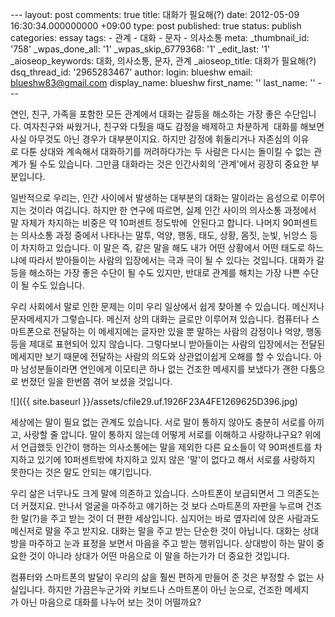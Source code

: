 \--- layout: post comments: true title: 대화가 필요해(?) date: 2012-05-09 16:30:34.000000000 +09:00 type: post published: true status: publish categories: essay tags: - 관계 - 대화 - 문자 - 의사소통 meta: \_thumbnail\_id: '758' \_wpas\_done\_all: '1' \_wpas\_skip\_6779368: '1' \_edit\_last: '1' \_aioseop\_keywords: 대화, 의사소통, 문자, 관계 \_aioseop\_title: 대화가 필요해(?) dsq\_thread\_id: '2965283467' author: login: blueshw email: blueshw83@gmail.com display\_name: blueshw first\_name: '' last\_name: '' ---

연인, 친구, 가족을 포함한 모든 관계에서 대화는 갈등을 해소하는 가장 좋은 수단입니다. 여자친구와 싸웠거나, 친구와 다퉜을 때도 감정을 배제하고 차분하게  대화를 해보면 사실 아무것도 아닌 경우가 대부분이지요. 하지만 감정에 휘둘리거나 자존심의 이유로 다툰 상대와 계속해서 대화하기를 꺼려하다가는 두 사람은 다시는 돌이킬 수 없는 관계가 될 수도 있습니다. 그만큼 대화라는 것은 인간사회의 '관계'에서 굉장히 중요한 부분입니다. 

일반적으로 우리는, 인간 사이에서 발생하는 대부분의 대화는 말이라는 음성으로 이루어지는 것이라 여깁니다. 하지만 한 연구에 따르면, 실제 인간 사이의 의사소통 과정에서 말 자체가 차지하는 비중은 약 10퍼센트 정도밖에  안된다고 합니다. 나머지 90퍼센트는 의사소통 과정 중에서 나타나는 말투, 억양, 행동, 태도, 상황, 몸짓, 눈빛, 뉘앙스 등이 차지하고 있습니다. 이 말은 즉, 같은 말을 해도 내가 어떤 상황에서 어떤 태도로 하느냐에 따라서 받아들이는 사람의 입장에서는 극과 극이 될 수 있다는 것입니다. 대화가 갈등을 해소하는 가장 좋은 수단이 될 수도 있지만, 반대로 관계를 해치는 가장 나쁜 수단이 될 수도 있습니다.

우리 사회에서 말로 인한 문제는 이미 우리 일상에서 쉽게 찾아볼 수 있습니다. 메신저나 문자메세지가 그렇습니다. 메신저 상의 대화는 글로만 이루어져 있습니다. 컴퓨터나 스마트폰으로 전달하는 이 메세지에는 글자만 있을 뿐 말하는 사람의 감정이나 억양, 행동 등을 제대로 표현되어 있지 않습니다. 그렇다보니 받아들이는 사람의 입장에서는 전달된 메세지만 보기 때문에 전달하는 사람의 의도와 상관없이쉽게 오해를 할 수 있습니다. 아마 남성분들이라면 연인에게 이모티콘 하나 없는 건조한 메세지를 보냈다가 괜한 다툼으로 번졌던 일을 한번쯤 겪어 보셨을 것입니다.

![]({{ site.baseurl }}/assets/cfile29.uf.1926F23A4FE1269625D396.jpg)

세상에는 말이 필요 없는 관계도 있습니다. 서로 말이 통하지 않아도 충분히 서로를 아끼고, 사랑할 줄 압니다. 말이 통하지 않는데 어떻게 서로를 이해하고 사랑하냐구요? 위에서 언급했듯 인간이 행하는 의사소통에는 말을 제외한 다른 요소들이 약 90퍼센트를 차지하고 있기에 10퍼센트밖에 차지하고 있지 않은 '말'이 없다고 해서 서로를 사랑하지 못한다는 것은 말도 안되는 얘기입니다.

우리 삶은 너무나도 크게 말에 의존하고 있습니다. 스마트폰이 보급되면서 그 의존도는 더 커졌지요. 만나서 얼굴을 마주하고 얘기하는 것 보다 스마트폰의 자판을 누르며 건조한 말(?)을 주고 받는 것이 더 편한 세상입니다. 심지어는 바로 옆자리에 앉은 사람과도 메신저로 말을 주고 받지요. 대화는 말을 주고 받는 단순한 것이 아닙니다. 대화는 상대방을 마주하고 눈과 표정을 보면서 마음을 주고 받는 행위입니다. 상대방이 하는 말이 중요한 것이 아니라 상대가 어떤 마음으로 이 말을 하는가가 더 중요한 것입니다.

컴퓨터와 스마트폰의 발달이 우리의 삶을 훨씬 편하게 만들어 준 것은 부정할 수 없는 사실입니다. 하지만 가끔은누군가와 키보드나 스마트폰이 아닌 눈으로, 건조한 메세지가 아닌 마음으로 대화를 나누어 보는 것이 어떨까요?